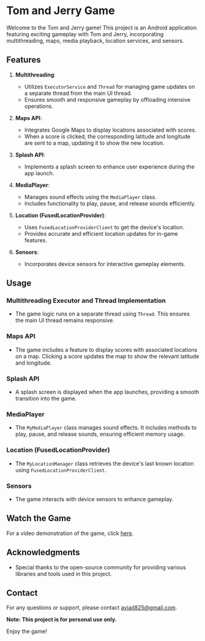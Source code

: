 # Tom and Jerry Game

Welcome to the Tom and Jerry game! This project is an Android application featuring exciting gameplay with Tom and Jerry, incorporating multithreading, maps, media playback, location services, and sensors.

## Features

1. **Multithreading**:
    - Utilizes `ExecutorService` and `Thread` for managing game updates on a separate thread from the main UI thread.
    - Ensures smooth and responsive gameplay by offloading intensive operations.

2. **Maps API**:
    - Integrates Google Maps to display locations associated with scores.
    - When a score is clicked, the corresponding latitude and longitude are sent to a map, updating it to show the new location.

3. **Splash API**:
    - Implements a splash screen to enhance user experience during the app launch.

4. **MediaPlayer**:
    - Manages sound effects using the `MediaPlayer` class.
    - Includes functionality to play, pause, and release sounds efficiently.

5. **Location (FusedLocationProvider)**:
    - Uses `FusedLocationProviderClient` to get the device's location.
    - Provides accurate and efficient location updates for in-game features.

6. **Sensors**:
    - Incorporates device sensors for interactive gameplay elements.

## Usage

### Multithreading Executor and Thread Implementation

- The game logic runs on a separate thread using `Thread`. This ensures the main UI thread remains responsive.

### Maps API

- The game includes a feature to display scores with associated locations on a map. Clicking a score updates the map to show the relevant latitude and longitude.

### Splash API

- A splash screen is displayed when the app launches, providing a smooth transition into the game.

### MediaPlayer

- The `MyMediaPlayer` class manages sound effects. It includes methods to play, pause, and release sounds, ensuring efficient memory usage.

### Location (FusedLocationProvider)

- The `MyLocationManager` class retrieves the device's last known location using `FusedLocationProviderClient`.

### Sensors

- The game interacts with device sensors to enhance gameplay.

## Watch the Game

For a video demonstration of the game, click [here](https://drive.google.com/file/d/1OQtpxdAJTNcrI2djZqfihZwlQrUZ-Eao/view?usp=sharing).

## Acknowledgments

- Special thanks to the open-source community for providing various libraries and tools used in this project.

## Contact

For any questions or support, please contact aviad825@gmail.com.

**Note: This project is for personal use only.**

Enjoy the game!
